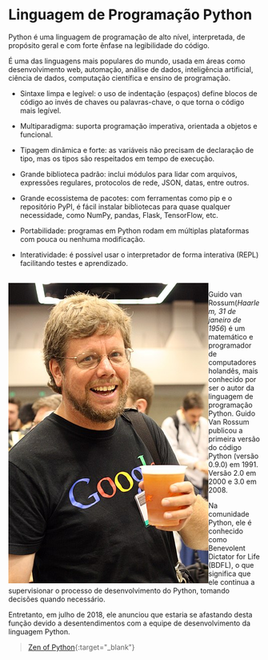 # Linguagem de Programação Python

Python é uma linguagem de programação de alto nível, interpretada, de propósito geral e com forte ênfase na legibilidade do código.

É uma das linguagens mais populares do mundo, usada em áreas como desenvolvimento web, automação, análise de dados, inteligência artificial, ciência de dados, computação científica e ensino de programação.

- Sintaxe limpa e legível: o uso de indentação (espaços) define blocos de código ao invés de chaves ou palavras-chave, o que torna o código mais legível.

- Multiparadigma: suporta programação imperativa, orientada a objetos e funcional.
- Tipagem dinâmica e forte: as variáveis não precisam de declaração de tipo, mas os tipos são respeitados em tempo de execução.
- Grande biblioteca padrão: inclui módulos para lidar com arquivos, expressões regulares, protocolos de rede, JSON, datas, entre outros.
- Grande ecossistema de pacotes: com ferramentas como pip e o repositório PyPI, é fácil instalar bibliotecas para quase qualquer necessidade, como NumPy, pandas, Flask, TensorFlow, etc.
- Portabilidade: programas em Python rodam em múltiplas plataformas com pouca ou nenhuma modificação.
- Interatividade: é possível usar o interpretador de forma interativa (REPL) facilitando testes e aprendizado.

<br/>
<a href="https://gvanrossum.github.io/" target="_blank"><img align="left" width="400" src="/assets/python/Guido_van_Rossum_2006.jpg" /></a>

Guido van Rossum(<i>Haarlem, 31 de janeiro de 1956</i>) é um matemático e programador de computadores holandês, mais conhecido por ser o autor da linguagem de programação Python. Guido Van Rossum publicou a primeira versão do código Python (versão 0.9.0) em 1991. Versão 2.0 em 2000 e 3.0 em 2008.

Na comunidade Python, ele é conhecido como Benevolent Dictator for Life (BDFL), o que significa que ele continua a supervisionar o processo de desenvolvimento do Python, tomando decisões quando necessário.

Entretanto, em julho de 2018, ele anunciou que estaria se afastando desta função devido a desentendimentos com a equipe de desenvolvimento da linguagem Python.

  > [Zen of Python](https://peps.python.org/pep-0020/){:target="_blank"}

<!--
# Linguagem de Programação Python

Python é uma linguagem de programação de alto nível, interpretada, de propósito geral e com forte ênfase na legibilidade do código.
É uma das linguagens mais populares do mundo, usada em áreas como desenvolvimento web, automação, análise de dados, inteligência artificial, ciência de dados, computação científica, e ensino de programação.

- Sintaxe limpa e legível: o uso de indentação (espaços) define blocos de código, ao invés de chaves ou palavras-chave, o que torna o código mais legível.

- Multiparadigma: suporta programação imperativa, orientada a objetos e funcional.
- Tipagem dinâmica e forte: as variáveis não precisam de declaração de tipo, mas os tipos são respeitados em tempo de execução.
- Grande biblioteca padrão: inclui módulos para lidar com arquivos, expressões regulares, protocolos de rede, JSON, datas, entre outros.
- Grande ecossistema de pacotes: com ferramentas como pip e o repositório PyPI, é fácil instalar bibliotecas para quase qualquer necessidade, como NumPy, pandas, Flask, TensorFlow, etc.
- Portabilidade: programas em Python rodam em múltiplas plataformas com pouca ou nenhuma modificação.
- Interatividade: é possível usar o interpretador de forma interativa (REPL) facilitando testes e aprendizado.

<br/>
<div style="display: flex;">
  <div>
    <p>Guido van Rossum(<i>Haarlem, 31 de janeiro de 1956</i>) é um matemático e programador de computadores holandês, mais conhecido por ser o autor da linguagem de programação Python.</p>
    <p>Na comunidade Python, ele é conhecido como Benevolent Dictator for Life (BDFL), o que significa que ele continua a supervisionar o processo de desenvolvimento do Python, tomando decisões quando necessário.</p>
    <p>Entretanto, em julho de 2018, ele anunciou que estaria se afastando desta função devido a desentendimentos com a equipe de desenvolvimento da linguagem Python.</p>
    <p>Guido Van Rossum publicou a primeira versão do código Python (versão 0.9.0) em 1991. Versão 2.0 em 2000 e 3.0 em 2008.</p>
  </div>
  <img src="/assets/public/Guido_van_Rossum_2006.jpg" alt="Descrição" style="width: 500px; margin-right: 10px;">
</div>

> [Zen of Python](https://peps.python.org/pep-0020/)


[![Guido van Rossum](/assets/public/Guido_van_Rossum_2006.jpg "Guido Van Rossum")](https://gvanrossum.github.io/){:target="_blank"}
-->